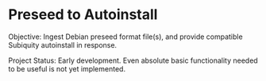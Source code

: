 
# Preseed to Autoinstall

Objective: Ingest Debian preseed format file(s), and provide compatible
Subiquity autoinstall in response.

Project Status: Early development.  Even absolute basic functionality needed to
be useful is not yet implemented.
